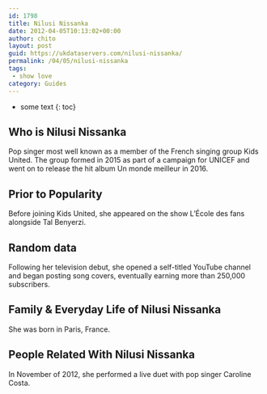 ```yaml
---
id: 1798
title: Nilusi Nissanka
date: 2012-04-05T10:13:02+00:00
author: chito
layout: post
guid: https://ukdataservers.com/nilusi-nissanka/
permalink: /04/05/nilusi-nissanka
tags:
 - show love
category: Guides
---
```


* some text
{: toc}
          
          
## Who is  Nilusi Nissanka
                  
                  
                  
Pop singer most well known as a member of the French singing group Kids United. The group formed in 2015 as part of a campaign for UNICEF and went on to release the hit album Un monde meilleur in 2016.
                  
                
                
                
## Prior to Popularity 
                  
                  
                  
Before joining Kids United, she appeared on the show L&#8217;École des fans alongside Tal Benyerzi.
                  
                
                
                
## Random data 
                  
                  
                  
Following her television debut, she opened a self-titled YouTube channel and began posting song covers, eventually earning more than 250,000 subscribers.
                  
                
                
                
## Family & Everyday Life of Nilusi Nissanka
                  
                  
                  
She was born in Paris, France.
                  
                
                
                
## People Related With  Nilusi Nissanka
                  
                  
                  
In November of 2012, she performed a live duet with pop singer Caroline Costa.
                  
                
              
            
          
          
          
    
    
  
